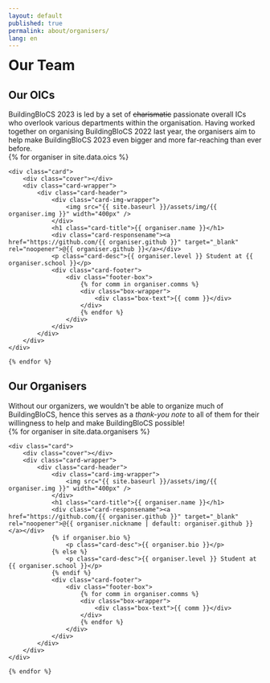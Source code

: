 ```yaml
---
layout: default
published: true
permalink: about/organisers/
lang: en
---
```


<style>
    h1, div, p {
        margin: 0px;
        padding: 0px;
    }
    a{
        text-decoration: none;
        color: inherit;
    }
    .cover{
        height: 120px;
        width: 100%;
        background: #FF9900;
        position: absolute;
        left: 0px;
        top: 0px;
        border-top-left-radius: 5px;
        border-top-right-radius: 5px;
    }
    .card {
        position: relative;
        display: inline-block;
        background: #ffffff;
        border-radius: 5px;
        box-shadow:  0 12px 13px rgba(0,0,0,0.16), 0 12px 13px rgba(0,0,0,0.16);
        text-align: center;
        padding: 20px;
        margin: 5px;
        padding-top: 5px;
        transition: all 0.5s;
    }
    .card .fa-github {
        position: absolute;
        color: #646464;
        font-size: 20px;
        top: 10px;
        right: 10px;
    }
    .card .card-title {
        color: #434343;
        margin-bottom: -8px;
        font-size: 25px;
        font-weight: 600;
    }
    .card .card-responsename {
        margin-bottom: 20px;
        color: #797979;
    }
    .card .card-desc {
        font-weight: 500;
        width: 240px;
        margin: auto;
        display: block;
        color: #3c3c3c;
        height: 120px;
    }
    .card .card-img-wrapper {
        position: relative;
        height: 160px;
        width: 160px;
        margin: 10px auto;
        margin-bottom: 20px;
    }
    .card .card-img-wrapper img {
        height: 100%;
        width: 100%;
        border-radius: 50%;
    }
    .card .card-footer {
        margin-top: 40px;
    }
    .card .card-footer .footer-box {
        position: relative;
        border-top: 2px solid #FF9900;
        box-shadow: 0 3px 6px -1px rgb(0 0 0 / 26%), 0 2px 4px -1px rgb(0 0 0 / 6%);
        border-radius: 5px;
        margin: 0 auto;
        padding: 10px;
        display: flex;
        justify-content: space-around;
    }
    .card .card-footer .footer-box .box-wrapper {
        position: relative;
    }
    .card .card-footer .footer-box .box-wrapper .count {
        font-family: 'consolas'
        color: #434343;
        font-size: 20px;
        font-weight: 600;
    }
    .card .card-footer .footer-box .box-wrapper .box-text {
        font-size: 12px;
        font-weight: 600;
        color: #00000085;
        letter-spacing: 0.5px;
    }
</style>

# Our Team

<h2 style="text-align:left;">Our OICs</h2>

BuildingBloCS 2023 is led by a set of ~~charismatic~~ passionate overall ICs who overlook various departments within the organisation. Having worked together on organising BuildingBloCS 2022 last year, the organisers
aim to help make BuildingBloCS 2023 even bigger and more far-reaching than ever before.


<section>
    {% for organiser in site.data.oics %}

    <div class="card">
        <div class="cover"></div>
        <div class="card-wrapper">
            <div class="card-header">
                <div class="card-img-wrapper">
                    <img src="{{ site.baseurl }}/assets/img/{{ organiser.img }}" width="400px" />
                </div>
                <h1 class="card-title">{{ organiser.name }}</h1>
                <div class="card-responsename"><a href="https://github.com/{{ organiser.github }}" target="_blank" rel="noopener">@{{ organiser.github }}</a></div>
                <p class="card-desc">{{ organiser.level }} Student at {{ organiser.school }}</p>
                <div class="card-footer">
                    <div class="footer-box">
                        {% for comm in organiser.comms %}
                        <div class="box-wrapper">
                            <div class="box-text">{{ comm }}</div>
                        </div>
                        {% endfor %}
                    </div>
                </div>
            </div>
        </div>
    </div>

    {% endfor %}
</section>


<h2 style="text-align:left;">Our Organisers</h2>

Without our organizers, we wouldn't be able to organize much of BuildingBloCS, hence this serves as a _thank-you note_ to all of them for their willingness to help and make BuildingBloCS possible!

<section>
    {% for organiser in site.data.organisers %}

    <div class="card">
        <div class="cover"></div>
        <div class="card-wrapper">
            <div class="card-header">
                <div class="card-img-wrapper">
                    <img src="{{ site.baseurl }}/assets/img/{{ organiser.img }}" width="400px" />
                </div>
                <h1 class="card-title">{{ organiser.name }}</h1>
                <div class="card-responsename"><a href="https://github.com/{{ organiser.github }}" target="_blank" rel="noopener">@{{ organiser.nickname | default: organiser.github }}</a></div>
                {% if organiser.bio %}
                    <p class="card-desc">{{ organiser.bio }}</p>
                {% else %}
                    <p class="card-desc">{{ organiser.level }} Student at {{ organiser.school }}</p>
                {% endif %}
                <div class="card-footer">
                    <div class="footer-box">
                        {% for comm in organiser.comms %}
                        <div class="box-wrapper">
                            <div class="box-text">{{ comm }}</div>
                        </div>
                        {% endfor %}
                    </div>
                </div>
            </div>
        </div>
    </div>

    {% endfor %}
</section>

